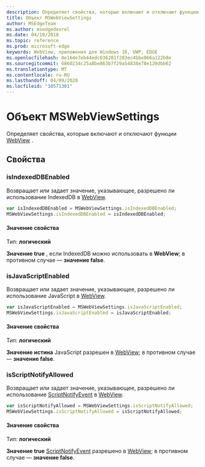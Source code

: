 ```yaml
---
description: Определяет свойства, которые включают и отключают функции WebView
title: Объект MSWebViewSettings
author: MSEdgeTeam
ms.author: msedgedevrel
ms.date: 04/10/2018
ms.topic: reference
ms.prod: microsoft-edge
keywords: WebView, приложения для Windows 10, UWP, EDGE
ms.openlocfilehash: 0e164e7eb44edc636201f283ec4bbe866a122b8e
ms.sourcegitcommit: 6860234c25a8be863b7f29a54838e78e120dbb62
ms.translationtype: MT
ms.contentlocale: ru-RU
ms.lasthandoff: 04/09/2020
ms.locfileid: "10571301"
---
```

# Объект MSWebViewSettings

Определяет свойства, которые включают и отключают функции [WebView](../webview.md) .

## Свойства

### isIndexedDBEnabled

Возвращает или задает значение, указывающее, разрешено ли использование IndexedDB в [WebView](../webview.md).

```js
var isIndexedDBEnabled = MSWebViewSettings.isIndexedDBEnabled;
MSWebViewSettings.isIndexedDBEnabled = isIndexedDBEnabled;
```

#### Значение свойства
Тип: **логический**

**Значение true** , если IndexedDB можно использовать в **WebView**; в противном случае — **значение false**. 

### isJavaScriptEnabled

Возвращает или задает значение, указывающее, разрешено ли использование JavaScript в [WebView](../webview.md).

```js
var isJavaScriptEnabled = MSWebViewSettings.isJavaScriptEnabled;
MSWebViewSettings.isJavaScriptEnabled = isJavaScriptEnabled;
```

#### Значение свойства
Тип: **логический**

**Значение истина** JavaScript разрешен в [WebView](../webview.md); в противном случае — **значение false**. 

### isScriptNotifyAllowed

Возвращает или задает значение, указывающее, разрешено ли использование [ScriptNotifyEvent](ScriptNotifyEvent.md) в [WebView](../webview.md).

```js
var isScriptNotifyAllowed = MSWebViewSettings.isScriptNotifyAllowed;
MSWebViewSettings.isScriptNotifyAllowed = isScriptNotifyAllowed;
```

#### Значение свойства
Тип: **логический**

**Значение true** [ScriptNotifyEvent](ScriptNotifyEvent.md) разрешено в [WebView](../webview.md); в противном случае — **значение false**. 
